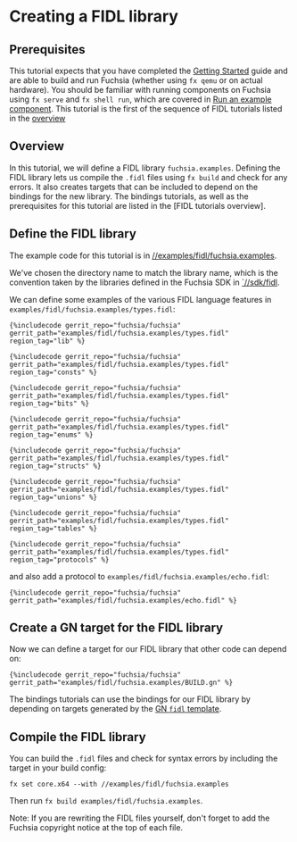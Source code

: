 # Creating a FIDL library

## Prerequisites

This tutorial expects that you have completed the [Getting Started][getting-started]
guide and are able to build and run Fuchsia (whether using `fx qemu` or on actual
hardware). You should be familiar with running components on Fuchsia using
`fx serve` and `fx shell run`, which are covered in [Run an example component][component].
This tutorial is the first of the sequence of FIDL tutorials listed in the [overview][overview]

## Overview

In this tutorial, we will define a FIDL library `fuchsia.examples`. Defining the
FIDL library lets us compile the `.fidl` files using `fx build` and check for any errors.
It also creates targets that can be included to depend on the bindings for the
new library. The bindings tutorials, as well as the prerequisites for this tutorial are
listed in the [FIDL tutorials overview].

## Define the FIDL library

The example code for this tutorial is in
[//examples/fidl/fuchsia.examples](/examples/fidl/fuchsia.examples).

We've chosen the directory name to match the library name, which is the
convention taken by the libraries defined in the Fuchsia SDK in
[`//sdk/fidl][sdk].

We can define some examples of the various FIDL language features in
`examples/fidl/fuchsia.examples/types.fidl`:

```fidl
{%includecode gerrit_repo="fuchsia/fuchsia" gerrit_path="examples/fidl/fuchsia.examples/types.fidl" region_tag="lib" %}

{%includecode gerrit_repo="fuchsia/fuchsia" gerrit_path="examples/fidl/fuchsia.examples/types.fidl" region_tag="consts" %}

{%includecode gerrit_repo="fuchsia/fuchsia" gerrit_path="examples/fidl/fuchsia.examples/types.fidl" region_tag="bits" %}

{%includecode gerrit_repo="fuchsia/fuchsia" gerrit_path="examples/fidl/fuchsia.examples/types.fidl" region_tag="enums" %}

{%includecode gerrit_repo="fuchsia/fuchsia" gerrit_path="examples/fidl/fuchsia.examples/types.fidl" region_tag="structs" %}

{%includecode gerrit_repo="fuchsia/fuchsia" gerrit_path="examples/fidl/fuchsia.examples/types.fidl" region_tag="unions" %}

{%includecode gerrit_repo="fuchsia/fuchsia" gerrit_path="examples/fidl/fuchsia.examples/types.fidl" region_tag="tables" %}

{%includecode gerrit_repo="fuchsia/fuchsia" gerrit_path="examples/fidl/fuchsia.examples/types.fidl" region_tag="protocols" %}
```

and also add a protocol to `examples/fidl/fuchsia.examples/echo.fidl`:

```fidl
{%includecode gerrit_repo="fuchsia/fuchsia" gerrit_path="examples/fidl/fuchsia.examples/echo.fidl" %}
```
## Create a GN target for the FIDL library

Now we can define a target for our FIDL library that other code can depend on:

```gn
{%includecode gerrit_repo="fuchsia/fuchsia" gerrit_path="examples/fidl/fuchsia.examples/BUILD.gn" %}
```

The bindings tutorials can use the bindings for our FIDL library
by depending on targets generated by the [GN `fidl` template][fidl-template].

## Compile the FIDL library

You can build the `.fidl` files and check for syntax errors by including the
target in your build config:

    fx set core.x64 --with //examples/fidl/fuchsia.examples

Then run `fx build examples/fidl/fuchsia.examples`.

Note: If you are rewriting the FIDL files yourself, don't forget to add the
Fuchsia copyright notice at the top of each file.

<!-- xrefs -->
[sdk]: /sdk/fidl
[fidl-template]: /build/fidl/fidl.gni
[overview]: /docs/development/languages/fidl/tutorials/overview.md
[getting-started]: /docs/getting_started.md
[component]: /docs/development/run/run-examples.md
